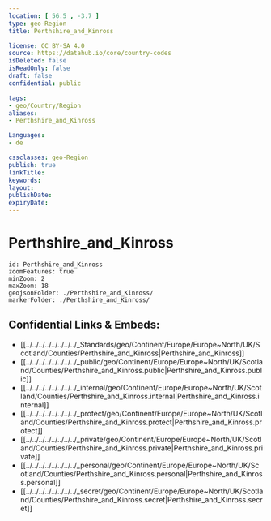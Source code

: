 ```yaml
---
location: [ 56.5 , -3.7 ] 
type: geo-Region
title: Perthshire_and_Kinross

license: CC BY-SA 4.0
source: https://datahub.io/core/country-codes
isDeleted: false
isReadOnly: false
draft: false
confidential: public

tags:
- geo/Country/Region
aliases:
- Perthshire_and_Kinross

Languages:
- de

cssclasses: geo-Region
publish: true
linkTitle: 
keywords: 
layout: 
publishDate: 
expiryDate: 
---
```


# Perthshire_and_Kinross

```leaflet
id: Perthshire_and_Kinross
zoomFeatures: true 
minZoom: 2 
maxZoom: 18
geojsonFolder: ./Perthshire_and_Kinross/
markerFolder: ./Perthshire_and_Kinross/
```


## Confidential Links & Embeds: 
- [[../../../../../../../../_Standards/geo/Continent/Europe/Europe~North/UK/Scotland/Counties/Perthshire_and_Kinross|Perthshire_and_Kinross]] 
- [[../../../../../../../../_public/geo/Continent/Europe/Europe~North/UK/Scotland/Counties/Perthshire_and_Kinross.public|Perthshire_and_Kinross.public]] 
- [[../../../../../../../../_internal/geo/Continent/Europe/Europe~North/UK/Scotland/Counties/Perthshire_and_Kinross.internal|Perthshire_and_Kinross.internal]] 
- [[../../../../../../../../_protect/geo/Continent/Europe/Europe~North/UK/Scotland/Counties/Perthshire_and_Kinross.protect|Perthshire_and_Kinross.protect]] 
- [[../../../../../../../../_private/geo/Continent/Europe/Europe~North/UK/Scotland/Counties/Perthshire_and_Kinross.private|Perthshire_and_Kinross.private]] 
- [[../../../../../../../../_personal/geo/Continent/Europe/Europe~North/UK/Scotland/Counties/Perthshire_and_Kinross.personal|Perthshire_and_Kinross.personal]] 
- [[../../../../../../../../_secret/geo/Continent/Europe/Europe~North/UK/Scotland/Counties/Perthshire_and_Kinross.secret|Perthshire_and_Kinross.secret]] 

